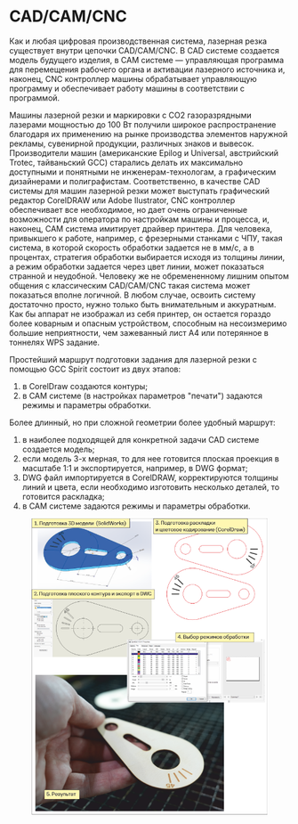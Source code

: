 # CAD/CAM/CNC

Как и любая цифровая производственная система, лазерная резка существует внутри цепочки CAD/CAM/CNC. В CAD системе создается модель будущего изделия, в CAM системе — управляющая программа для перемещения рабочего органа и активации лазерного источника и, наконец, CNC контроллер машины обрабатывает управляющую программу и обеспечивает работу машины в соответствии с программой.&#x20;

Машины лазерной резки и маркировки с CO2 газоразрядными лазерами мощностью до 100 Вт получили широкое распространение благодаря их применению на рынке производства элементов наружной рекламы, сувенирной продукции, различных знаков и вывесок. Производители машин (американские Epilog и Universal, австрийский Trotec, тайваньский GCC) старались делать их максимально доступными и понятными не инженерам-технологам, а графическим дизайнерами и полиграфистам. Соответственно, в качестве CAD системы для машин лазерной резки может выступать графический редактор CorelDRAW или Adobe Ilustrator, CNC контроллер обеспечивает все необходимое, но дает очень ограниченные возможности для оператора по настройкам машины и процесса, и, наконец, CAM система имитирует драйвер принтера.  Для человека, привыкшего к работе, например, с фрезерными станками с ЧПУ, такая система, в которой скорость обработки задается не в мм/с, а в процентах, стратегия обработки выбирается исходя из толщины линии, а режим обработки задается через цвет линии, может показаться странной и неудобной. Человеку же не обремененному лишним опытом общения с классическим CAD/CAM/CNC такая система может показаться вполне логичной. В любом случае, освоить систему достаточно просто, нужно только быть внимательным и аккуратным. Как бы аппарат не изображал из себя принтер, он остается гораздо более коварным и опасным устройством, способным на несоизмеримо большие неприятности, чем зажеванный лист А4 или потерянное в тоннелях WPS задание.&#x20;

Простейший маршрут подготовки задания для лазерной резки с помощью GCC Spirit состоит из двух этапов:&#x20;

1. в CorelDraw создаются контуры;
2. в CAM системе (в настройках параметров "печати") задаются режимы и параметры обработки.

Более длинный, но при сложной геометрии более удобный маршрут:

1. в наиболее подходящей для конкретной задачи CAD системе создается модель;
2. если модель 3-х мерная, то для нее готовится плоская проекция в масштабе 1:1 и экспортируется, например, в DWG формат;
3. DWG файл импортируется в CorelDRAW, корректируются толщины линий и цвета, если необходимо изготовить несколько деталей, то готовится раскладка;
4. в CAM системе задаются режимы и параметры обработки.



<figure><img src="../.gitbook/assets/workflow.png" alt=""><figcaption></figcaption></figure>

&#x20;   &#x20;

